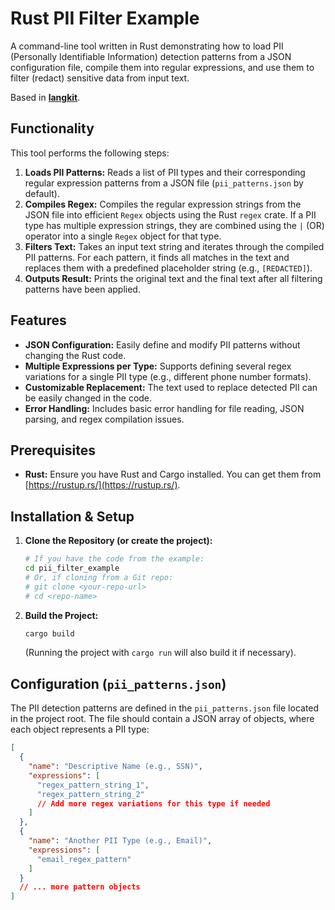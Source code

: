 # Rust PII Filter Example

A command-line tool written in Rust demonstrating how to load PII (Personally Identifiable Information) detection patterns from a JSON configuration file, compile them into regular expressions, and use them to filter (redact) sensitive data from input text.

Based in **[langkit](https://github.com/whylabs/langkit/tree/main)**.

## Functionality

This tool performs the following steps:

1.  **Loads PII Patterns:** Reads a list of PII types and their corresponding regular expression patterns from a JSON file (`pii_patterns.json` by default).
2.  **Compiles Regex:** Compiles the regular expression strings from the JSON file into efficient `Regex` objects using the Rust `regex` crate. If a PII type has multiple expression strings, they are combined using the `|` (OR) operator into a single `Regex` object for that type.
3.  **Filters Text:** Takes an input text string and iterates through the compiled PII patterns. For each pattern, it finds all matches in the text and replaces them with a predefined placeholder string (e.g., `[REDACTED]`).
4.  **Outputs Result:** Prints the original text and the final text after all filtering patterns have been applied.

## Features

*   **JSON Configuration:** Easily define and modify PII patterns without changing the Rust code.
*   **Multiple Expressions per Type:** Supports defining several regex variations for a single PII type (e.g., different phone number formats).
*   **Customizable Replacement:** The text used to replace detected PII can be easily changed in the code.
*   **Error Handling:** Includes basic error handling for file reading, JSON parsing, and regex compilation issues.

## Prerequisites

*   **Rust:** Ensure you have Rust and Cargo installed. You can get them from [https://rustup.rs/](https://rustup.rs/).

## Installation & Setup

1.  **Clone the Repository (or create the project):**
    ```bash
    # If you have the code from the example:
    cd pii_filter_example
    # Or, if cloning from a Git repo:
    # git clone <your-repo-url>
    # cd <repo-name>
    ```

2.  **Build the Project:**
    ```bash
    cargo build
    ```
    (Running the project with `cargo run` will also build it if necessary).

## Configuration (`pii_patterns.json`)

The PII detection patterns are defined in the `pii_patterns.json` file located in the project root. The file should contain a JSON array of objects, where each object represents a PII type:

```json
[
  {
    "name": "Descriptive Name (e.g., SSN)",
    "expressions": [
      "regex_pattern_string_1",
      "regex_pattern_string_2"
      // Add more regex variations for this type if needed
    ]
  },
  {
    "name": "Another PII Type (e.g., Email)",
    "expressions": [
      "email_regex_pattern"
    ]
  }
  // ... more pattern objects
]